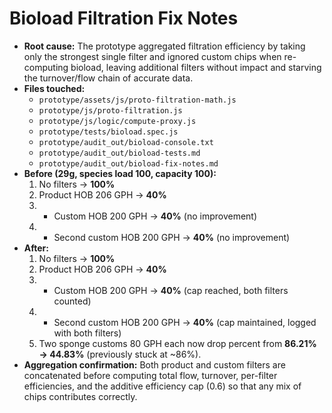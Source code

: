 # Bioload Filtration Fix Notes

- **Root cause:** The prototype aggregated filtration efficiency by taking only the strongest single filter and ignored custom chips when re-computing bioload, leaving additional filters without impact and starving the turnover/flow chain of accurate data.
- **Files touched:**
  - `prototype/assets/js/proto-filtration-math.js`
  - `prototype/js/proto-filtration.js`
  - `prototype/js/logic/compute-proxy.js`
  - `prototype/tests/bioload.spec.js`
  - `prototype/audit_out/bioload-console.txt`
  - `prototype/audit_out/bioload-tests.md`
  - `prototype/audit_out/bioload-fix-notes.md`
- **Before (29g, species load 100, capacity 100):**
  1. No filters → **100%**
  2. Product HOB 206 GPH → **40%**
  3. + Custom HOB 200 GPH → **40%** (no improvement)
  4. + Second custom HOB 200 GPH → **40%** (no improvement)
- **After:**
  1. No filters → **100%**
  2. Product HOB 206 GPH → **40%**
  3. + Custom HOB 200 GPH → **40%** (cap reached, both filters counted)
  4. + Second custom HOB 200 GPH → **40%** (cap maintained, logged with both filters)
  5. Two sponge customs 80 GPH each now drop percent from **86.21% → 44.83%** (previously stuck at ~86%).
- **Aggregation confirmation:** Both product and custom filters are concatenated before computing total flow, turnover, per-filter efficiencies, and the additive efficiency cap (0.6) so that any mix of chips contributes correctly.

